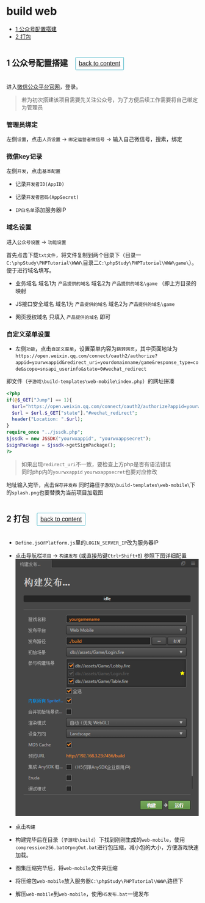 # <span id = "build web">build web</span>

* [1 公众号配置搭建](#content1)
* [2 打包](#content2)

## <span id = "content1">1 公众号配置搭建</span> <button style="text-transform: none; margin: 15px; display: inline-block; font-weight: 400; text-align: center; vertical-align: middle; user-select: none; border: 1px solid #17a2b8; padding: 8px 8px; font-size: 16px; line-height: 16px; border-radius: 2.5px; color: #17a2b8; background-color: transparent; background-image: none; border-color: #17a2b8;">[back to content](#content)</button>

进入<a href = "https://mp.weixin.qq.com/" title="不会吧不会吧">微信公众平台官网</a>，登录。

> 若为初次搭建该项目需要先关注公众号，为了方便后续工作需要将自己绑定为管理员

### 管理员绑定

左侧`设置`，点击`人员设置` -> `绑定运营者微信号` -> 输入自己微信号，搜素，绑定

### 微信key记录

左侧`开发`，点击`基本配置`

* 记录`开发者ID(AppID)`

* 记录`开发者密码(AppSecret)`

* `IP白名单`添加服务器IP

### 域名设置

进入`公众号设置` -> `功能设置`

首先点击下载`txt文件`，将文件复制到两个目录下（目录一`C:\phpStudy\PHPTutorial\WWW\`目录二`C:\phpStudy\PHPTutorial\WWW\game\`）。便于进行域名填写。

* 业务域名 域名1为 `产品提供的域名` 域名2为 `产品提供的域名\game` （即上方目录的映射

* JS接口安全域名 域名1为 `产品提供的域名` 域名2为 `产品提供的域名\game`

* 网页授权域名 只填入 `产品提供的域名` 即可

### 自定义菜单设置

* 左侧`功能`，点击`自定义菜单`，设置菜单内容为`跳转网页`，其中页面地址为
  `https://open.weixin.qq.com/connect/oauth2/authorize?appid=yourwxappid&redirect_uri=yourdomainname/game&response_type=code&scope=snsapi_userinfo&state=0#wechat_redirect`

即文件（`子游戏\build-templates\web-mobile\index.php`）的网址拼凑

```php
<?php
if(@$_GET["Jump"] == 1){
  $url="https://open.weixin.qq.com/connect/oauth2/authorize?appid=yourwxappid&redirect_uri=yourdomainname/game&response_type=code&scope=snsapi_userinfo&state="; 
  $url = $url.$_GET["state"]."#wechat_redirect";
  header("Location: ".$url); 
}
require_once "../jssdk.php";
$jssdk = new JSSDK("yourwxappid", "yourwxappsecret");
$signPackage = $jssdk->getSignPackage();
?>
```

> 如果出现`redirect_uri`不一致，要检查上方php是否有语法错误  
> 同时php内的`yourwxappid` `yourwxappsecret`也要对应修改

地址输入完毕，点击`保存并发布`
同时路径`子游戏\build-templates\web-mobile\`下的`splash.png`也要替换为当前项目加载图

## <span id = "content2">2 打包</span> <button style="text-transform: none; margin: 15px; display: inline-block; font-weight: 400; text-align: center; vertical-align: middle; user-select: none; border: 1px solid #17a2b8; padding: 8px 8px; font-size: 16px; line-height: 16px; border-radius: 2.5px; color: #17a2b8; background-color: transparent; background-image: none; border-color: #17a2b8;">[back to content](#content)</button>

* `Define.js`or`Platform.js`里的`LOGIN_SERVER_IP`改为服务器IP

* 点击导航栏`项目` -> `构建发布` (或直接热键`Ctrl+Shift+B`) 参照下图详细配置
  ![img_1.png](png/img_1.png)

* 点击`构建`

* 构建完毕后在目录（`子游戏\build`）下找到刚刚生成的`web-mobile`，使用`compression256.bat`or`pngOut.bat`进行包压缩，减小包的大小，方便游戏快速加载。

* 图集压缩完毕后，将`web-mobile`文件夹压缩

* 将压缩包`web-mobile`放入服务器`C:\phpStudy\PHPTutorial\WWW\`路径下

* 解压`web-mobile`到`web-mobile`，使用`H5发布.bat`一键发布